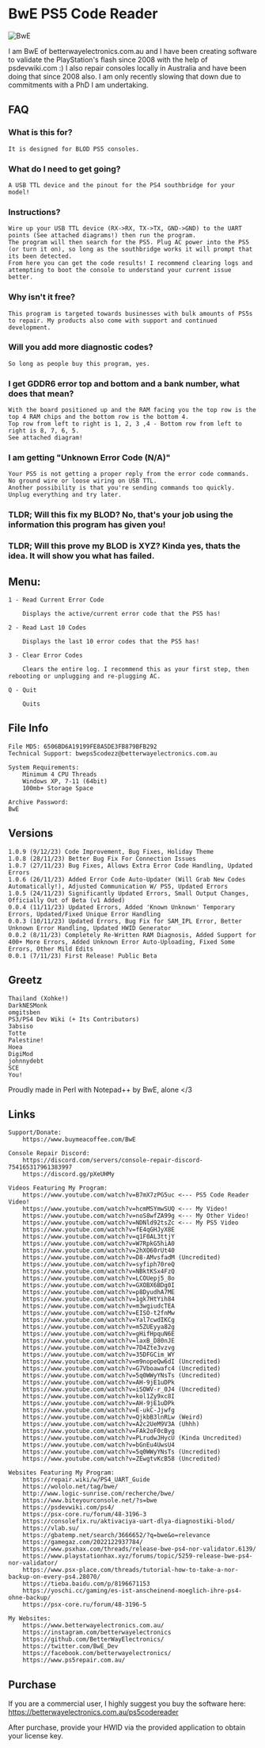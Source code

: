 # BwE PS5 Code Reader

![BwE](https://i.imgur.com/MbNZwg7.png")

I am BwE of betterwayelectronics.com.au and I have been creating software to validate the PlayStation's flash since 2008 with the help of psdevwiki.com :)
I also repair consoles locally in Australia and have been doing that since 2008 also. I am only recently slowing that down due to commitments with a PhD I am undertaking. 

## FAQ ##

### What is this for? ###
	It is designed for BLOD PS5 consoles.

### What do I need to get going? ###
	A USB TTL device and the pinout for the PS4 southbridge for your model!

### Instructions? ###
	Wire up your USB TTL device (RX->RX, TX->TX, GND->GND) to the UART points (See attached diagrams!) then run the program. 
	The program will then search for the PS5. Plug AC power into the PS5 (or turn it on), so long as the southbridge works it will prompt that its been detected.
	From here you can get the code results! I recommend clearing logs and attempting to boot the console to understand your current issue better.

### Why isn't it free? ###
	This program is targeted towards businesses with bulk amounts of PS5s to repair. My products also come with support and continued development.
	
### Will you add more diagnostic codes? ###
	So long as people buy this program, yes.

### I get GDDR6 error top and bottom and a bank number, what does that mean? ###
	With the board positioned up and the RAM facing you the top row is the top 4 RAM chips and the bottom row is the bottom 4.
	Top row from left to right is 1, 2, 3 ,4 - Bottom row from left to right is 8, 7, 6, 5.
	See attached diagram!
	
### I am getting "Unknown Error Code (N/A)" ###
	Your PS5 is not getting a proper reply from the error code commands. No ground wire or loose wiring on USB TTL.
	Another possibility is that you're sending commands too quickly. Unplug everything and try later.
	

### TLDR; Will this fix my BLOD? No, that's your job using the information this program has given you! ###
### TLDR; Will this prove my BLOD is XYZ? Kinda yes, thats the idea. It will show you what has failed. ###

		
## Menu: ##
    
    1 - Read Current Error Code
    
    	Displays the active/current error code that the PS5 has!
    		
    2 - Read Last 10 Codes
    	
    	Displays the last 10 error codes that the PS5 has!
    
    3 - Clear Error Codes
    
    	Clears the entire log. I recommend this as your first step, then rebooting or unplugging and re-plugging AC.
    
    Q - Quit
    
    	Quits

## File Info ##
    
    File MD5: 6506BD6A19199FE8A5DE3FB879BFB292
    Technical Support: bweps5codezz@betterwayelectronics.com.au
    
    System Requirements:
    	Minimum 4 CPU Threads
    	Windows XP, 7-11 (64bit) 
    	100mb+ Storage Space
    
    Archive Password:
    BwE

## Versions ##

	1.0.9 (9/12/23) Code Improvement, Bug Fixes, Holiday Theme
	1.0.8 (28/11/23) Better Bug Fix For Connection Issues
	1.0.7 (27/11/23) Bug Fixes, Allows Extra Error Code Handling, Updated Errors
	1.0.6 (26/11/23) Added Error Code Auto-Updater (Will Grab New Codes Automatically!), Adjusted Communication W/ PS5, Updated Errors
	1.0.5 (24/11/23) Significantly Updated Errors, Small Output Changes, Officially Out of Beta (v1 Added)
	0.0.4 (11/11/23) Updated Errors, Added 'Known Unknown' Temporary Errors, Updated/Fixed Unique Error Handling
	0.0.3 (10/11/23) Updated Errors, Bug Fix for SAM_IPL Error, Better Unknown Error Handling, Updated HWID Generator
	0.0.2 (8/11/23) Completely Re-Written RAM Diagnosis, Added Support for 400+ More Errors, Added Unknown Error Auto-Uploading, Fixed Some Errors, Other Mild Edits
	0.0.1 (7/11/23) First Release! Public Beta

## Greetz ##
		
  	Thailand (Xohke!)
  	DarkNESMonk
  	omgitsben
  	PS3/PS4 Dev Wiki (+ Its Contributors)
  	3absiso
  	Totte
  	Palestine!
  	Hoea
  	DigiMod 
  	johnnydebt
  	SCE
  	You! 

  Proudly made in Perl with Notepad++ by BwE, alone </3

## Links ##
  
    Support/Donate:
    	https://www.buymeacoffee.com/BwE
    
    Console Repair Discord:
    	https://discord.com/servers/console-repair-discord-754165317961383997
    	https://discord.gg/pXeUHMy
    
    Videos Featuring My Program:
    	https://www.youtube.com/watch?v=B7mX7zPG5uc <--- PS5 Code Reader Video!
    	https://www.youtube.com/watch?v=hcmMSYmwSUQ <--- My Video!
    	https://www.youtube.com/watch?v=noS8wfZA99g <--- My Other Video!
    	https://www.youtube.com/watch?v=NDNld92tsZc <--- My PS5 Video
    	https://www.youtube.com/watch?v=fE4qGHJyX8E
    	https://www.youtube.com/watch?v=q1F0AL3ttjY
    	https://www.youtube.com/watch?v=W7RpkG5hiA0
    	https://www.youtube.com/watch?v=2hXO60rUt40
    	https://www.youtube.com/watch?v=D8-AMvsfadM (Uncredited)
    	https://www.youtube.com/watch?v=syfiph70reQ
    	https://www.youtube.com/watch?v=NBktKSx4FzQ
    	https://www.youtube.com/watch?v=LCOUepj5_8o
    	https://www.youtube.com/watch?v=GXOBX6BDg0I
    	https://www.youtube.com/watch?v=p8DyudhA7ME
    	https://www.youtube.com/watch?v=1gk7HtYih84
    	https://www.youtube.com/watch?v=m3wgiudcTEA
    	https://www.youtube.com/watch?v=EISO-t2fnMw
    	https://www.youtube.com/watch?v=Yal7cwdIKCg
    	https://www.youtube.com/watch?v=m5ZUEyya82g
    	https://www.youtube.com/watch?v=gHifHpquN6E
    	https://www.youtube.com/watch?v=laxB_D80nJE
    	https://www.youtube.com/watch?v=7D4Zte3vzvg 
    	https://www.youtube.com/watch?v=35DFGCim_WY
    	https://www.youtube.com/watch?v=m9nopeQw6dI (Uncredited)
    	https://www.youtube.com/watch?v=G7Vboawafc4 (Uncredited)
    	https://www.youtube.com/watch?v=5q0WWyYNsTs (Uncredited)
    	https://www.youtube.com/watch?v=AH-9jE1uDPk
    	https://www.youtube.com/watch?v=iSOWV-r_0J4 (Uncredited)
    	https://www.youtube.com/watch?v=kol1Zy9xc8I
    	https://www.youtube.com/watch?v=AH-9jE1uDPk
    	https://www.youtube.com/watch?v=E-ukC-Jjwfg
    	https://www.youtube.com/watch?v=QjkbB3lnRLw (Weird)
    	https://www.youtube.com/watch?v=A2c2UeM9V3A (Uhhh)
    	https://www.youtube.com/watch?v=FAk2oF0cByg
    	https://www.youtube.com/watch?v=PLrudwJHycU (Kinda Uncredited)
    	https://www.youtube.com/watch?v=bGnEu4UwsU4
    	https://www.youtube.com/watch?v=5q0WWyYNsTs (Uncredited)
    	https://www.youtube.com/watch?v=ZEwgtvKcB58 (Uncredited)
    
    Websites Featuring My Program:
    	https://repair.wiki/w/PS4_UART_Guide
    	https://wololo.net/tag/bwe/
    	http://www.logic-sunrise.com/recherche/bwe/
    	https://www.biteyourconsole.net/?s=bwe
    	https://psdevwiki.com/ps4/
    	https://psx-core.ru/forum/48-3196-3
    	https://consolefix.ru/aktivaciya-uart-dlya-diagnostiki-blod/
    	https://vlab.su/
    	https://gbatemp.net/search/3666652/?q=bwe&o=relevance
    	https://gamegaz.com/2022122937784/
    	https://www.psxhax.com/threads/release-bwe-ps4-nor-validator.6139/
    	https://www.playstationhax.xyz/forums/topic/5259-release-bwe-ps4-nor-validator/
    	https://www.psx-place.com/threads/tutorial-how-to-take-a-nor-backup-on-every-ps4.28070/
    	https://tieba.baidu.com/p/8196671153
    	https://yoschi.cc/gaming/es-ist-anscheinend-moeglich-ihre-ps4-ohne-backup/
    	https://psx-core.ru/forum/48-3196-5
    
    My Websites:
    	https://www.betterwayelectronics.com.au/
    	https://instagram.com/betterwayelectronics
    	https://github.com/BetterWayElectronics/
    	https://twitter.com/BwE_Dev
    	https://facebook.com/betterwayelectronics/
    	https://www.ps5repair.com.au/
  	
## Purchase ##

  If you are a commercial user, I highly suggest you buy the software here: https://betterwayelectronics.com.au/ps5codereader
  
  After purchase, provide your HWID via the provided application to obtain your license key.
